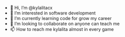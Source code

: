 - 👋 Hi, I’m @kylalitacx
- 👀 I’m interested in software development
- 🌱 I’m currently learning code for grow my career
- 💞️ I’m looking to collaborate on anyone can teach me
- 📫 How to reach me kylalita almost in every game 

<!---
kylalitacx/kylalitacx is a ✨ special ✨ repository because its `README.md` (this file) appears on your GitHub profile.
You can click the Preview link to take a look at your changes.
--->
